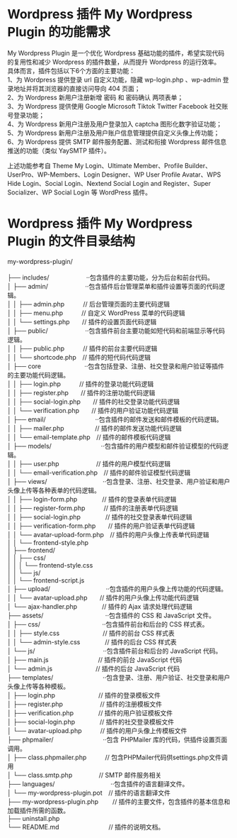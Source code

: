 <br>

# **Wordpress 插件 My Wordpress Plugin 的功能需求**<br>

My Wordpress Plugin 是一个优化 Wordpress 基础功能的插件，希望实现代码的复用性和减少 Wordpress 的插件数量，从而提升 Wordpress 的运行效率。<br>
具体而言，插件包括以下6个方面的主要功能：<br>
1、为 Wordpress 提供登录 url 自定义功能，隐藏 wp-login.php 、wp-admin 登录地址并将其浏览器的直接访问导向 404 页面；<br>
2、为 Wordpress 新用户注册新增 密码 和 密码确认 两项表单；<br>
3、为 Wordpress 提供使用 Google Microsoft Tiktok Twitter Facebook 社交账号登录功能；<br>
4、为 Wordpress 新用户注册及用户登录加入 captcha 图形化数字验证功能；<br>
5、为 Wordpress 新用户注册及用户账户信息管理提供自定义头像上传功能；<br>
6、为 Wordpress 提供 SMTP 邮件服务配置、测试和衔接 Wordpress 邮件信息推送的功能（类似 YaySMTP 插件）。<br>

上述功能参考自 Theme My Login、Ultimate Member、Profile Builder、UserPro、WP-Members、Login Designer、WP User Profile Avatar、WPS Hide Login、Social Login、Nextend Social Login and Register、Super Socializer、WP Social Login 等 WordPress 插件。<br>

# **Wordpress 插件 My Wordpress Plugin 的文件目录结构**

 my-wordpress-plugin/<br>    
├── includes/　　　　　　··包含插件的主要功能，分为后台和前台代码。<br>
│   ├── admin/　　　　　　··包含插件后台管理菜单和插件设置等页面的代码逻辑。<br>
│   │   ├── admin.php　　　// 后台管理页面的主要代码逻辑<br>
│   │   ├── menu.php　　　// 自定义 WordPress 菜单的代码逻辑<br>
│   │   └── settings.php　　// 插件的设置页面代码逻辑<br>
│   ├── public/　　　　　　··包含插件前台主要功能如短代码和前端显示等代码逻辑。<br>
│   │   ├── public.php　　　// 插件的前台主要代码逻辑<br>
│   │   └── shortcode.php　// 插件的短代码代码逻辑<br>
│   ├── core　　　　　　　··包含包括登录、注册、社交登录和用户验证等插件的主要功能代码逻辑。<br>
│   │   ├── login.php　　　// 插件的登录功能代码逻辑<br>
│   │   ├── register.php　　// 插件的注册功能代码逻辑<br>
│   │   ├── social-login.php　　// 插件的社交登录功能代码逻辑<br>
│   │   └── verification.php　　// 插件的用户验证功能代码逻辑<br>
│   ├── email/　　　　　　　　··包含插件的邮件发送和邮件模板的代码逻辑。<br>
│   │   ├── mailer.php　　　　　// 插件的邮件发送功能代码逻辑<br>
│   │   └── email-template.php　// 插件的邮件模板代码逻辑<br>
│   ├── models/　　　　　　　　··包含插件的用户模型和邮件验证模型的代码逻辑。<br>
│   │   ├── user.php　　　　　　// 插件的用户模型代码逻辑<br>
│   │   └── email-verification.php　// 插件的邮件验证模型代码逻辑<br>
│   ├── views/　　　　　　　　　··包含登录、注册、社交登录、用户验证和用户头像上传等各种表单的代码逻辑。<br>
│   │   ├── login-form.php　　　　// 插件的登录表单代码逻辑<br>
│   │   ├── register-form.php　　　// 插件的注册表单代码逻辑<br>
│   │   ├── social-login.php　　　　// 插件的社交登录表单代码逻辑<br>
│   │   ├── verification-form.php　　// 插件的用户验证表单代码逻辑<br>
│   │   └── avatar-upload-form.php　// 插件的用户头像上传表单代码逻辑<br>
│   │   └── frontend-style.php    
│   ├── frontend/    
│   │   ├── css/    
│   │   │    └── frontend-style.css    
│   │   └── js/    
│   │        └── frontend-script.js    
│   ├── upload/　　　　　　　　　··包含插件的用户头像上传功能的代码逻辑。<br>
│   │   └── avatar-upload.php　　// 插件的用户头像上传功能代码逻辑<br>
│   └── ajax-handler.php　　　　// 插件的 Ajax 请求处理代码逻辑<br>
├── assets/　　　　　　　　　　··包含插件的 CSS 和 JavaScript 文件。<br>
│   ├── css/　　　　　　　　　　··包含插件前台和后台的 CSS 样式表。<br>
│   │   ├── style.css　　　　　　　// 插件的前台 CSS 样式表<br>
│   │   └── admin-style.css　　　　// 插件的后台 CSS 样式表<br>
│   └── js/　　　　　　　　　　　··包含插件前台和后台的 JavaScript 代码。<br>
│       ├── main.js　　　　　　　　// 插件的前台 JavaScript 代码<br>
│       └── admin.js　　　　　　　// 插件的后台 JavaScript 代码<br>
├── templates/　　　　　　　　··包含登录、注册、用户验证、社交登录和用户头像上传等各种模板。<br>
│   ├── login.php　　　　　　　// 插件的登录模板文件<br>
│   ├── register.php　　　　　　// 插件的注册模板文件<br>
│   ├── verification.php　　　　// 插件的用户验证模板文件<br>
│   ├── social-login.php　　　　// 插件的社交登录模板文件<br>
│   └── avatar-upload.php　　　// 插件的用户头像上传模板文件<br>
├── phpmailer/　　　　　　　　··包含 PHPMailer 库的代码，供插件设置页面调用。<br>
│    ├── class.phpmailer.php　　　// 包含PHPMailer代码供settings.php文件调用<br>
│    └── class.smtp.php　　　　 // SMTP 邮件服务相关<br>
├── languages/　　　　　　　　　··包含插件的语言翻译文件。<br>
│   └── my-wordpress-plugin.pot　// 插件的语言翻译文件<br>
├── my-wordpress-plugin.php　　 // 插件的主要文件，包含插件的基本信息和加载插件所需的函数。<br>
├── uninstall.php    
└── README.md　　　　　　　　// 插件的说明文档。
